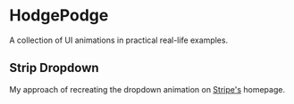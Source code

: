 # HodgePodge

A collection of UI animations in practical real-life examples.

## Strip Dropdown
My approach of recreating the dropdown animation on [Stripe's](https://stripe.com/) homepage. 
